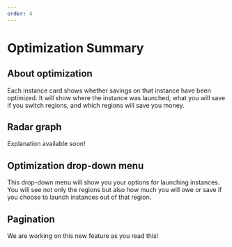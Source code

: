 ```yaml
---
order: 4
---
```


# Optimization Summary

## About optimization
Each instance card shows whether savings on that instance have been optimized. It will show 
where the instance was launched, what you will save if you switch regions, and which regions
will save you money. 

## Radar graph
Explanation available soon!

## Optimization drop-down menu
This drop-down menu will show you your options for launching instances. You
will see not only the regions but also how much you will owe or save if you choose to 
launch instances out of that region.

## Pagination
We are working on this new feature as you read this!


